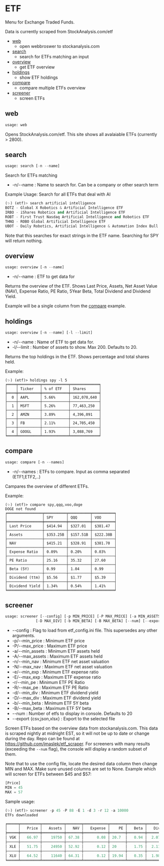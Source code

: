 # ETF
Menu for Exchange Traded Funds.

Data is currently scraped from StockAnalysis.com/etf

* [web](#web)
  * open webbroswer to stockanalysis.com
* [search](#search)
  * search for ETFs matching an input
* [overview](#overview)
  *  get ETF overview
* [holdings](#holdings)
  * show ETF holdings
* [compare](#compare)
  * compare multiple ETFs overview
* [screener](#screener)
  * screen ETFs

## web <a name="web"></a>
```python
usage: web
```
Opens StockAnalysis.com/etf.  This site shows all avalaiable ETFs (currently > 2800).

## search <a name="search"></a>
```python
usage: search [-n --name]
```
Search for ETFs matching
* -n/--name : Name to search for.  Can be a company or other search term

Example Usage: Search for all ETFs that deal with AI
```python
(✨) (etf)> search artificial intelligence
BOTZ - Global X Robotics & Artificial Intelligence ETF
IRBO - iShares Robotics and Artificial Intelligence ETF
ROBT - First Trust Nasdaq Artificial Intelligence and Robotics ETF
THNQ - ROBO Global Artificial Intelligence ETF
UBOT - Daily Robotics, Artificial Intelligence & Automation Index Bull 3X Shares
```
Note that this searches for exact strings in the ETF name.  Searching for SPY will return nothing.

## overview <a name="overview"></a>
```python
usage: overview [-n --name]
```
* -n/--name : ETF to get data for

Returns the overview of the ETF.  Shows Last Price, Assets, Net Asset Value (NAV), Expense Ratio, PE Ratio, 5Year Beta, Total Dividend and Dividend Yield.

Example will be a single column from the [compare](#compare) example.

## holdings <a name="holdings"></a>
```python
usage: overview [-n --name] [-l --limit]
```
* -n/--name : Name of ETF to get data for.
* -l/--limit : Number of assets to show.  Max 200.  Defaults to 20.

Returns the top holdings in the ETF.  Shows percentage and total shares held.

Example:
```
(✨) (etf)> holdings spy -l 5
╒════╤══════════╤════════════╤═════════════╕
│    │ Ticker   │ % of ETF   │ Shares      │
╞════╪══════════╪════════════╪═════════════╡
│  0 │ AAPL     │ 5.66%      │ 162,078,640 │
├────┼──────────┼────────────┼─────────────┤
│  1 │ MSFT     │ 5.26%      │ 77,463,250  │
├────┼──────────┼────────────┼─────────────┤
│  2 │ AMZN     │ 3.89%      │ 4,396,091   │
├────┼──────────┼────────────┼─────────────┤
│  3 │ FB       │ 2.11%      │ 24,705,450  │
├────┼──────────┼────────────┼─────────────┤
│  4 │ GOOGL    │ 1.93%      │ 3,088,769   │
╘════╧══════════╧════════════╧═════════════╛
```

## compare <a name="compare"></a>
```python
usage: compare [-n --names]
```
* -n/--names : ETFs to compare.  Input as comma separated (ETF1,ETF2,..)

Campares the overview of different ETFs.

Example:

```
(✨) (etf)> compare spy,qqq,voo,doge
DOGE not found
╒════════════════╤══════════╤══════════╤══════════╕
│                │ SPY      │ QQQ      │ VOO      │
╞════════════════╪══════════╪══════════╪══════════╡
│ Last Price     │ $414.94  │ $327.01  │ $381.47  │
├────────────────┼──────────┼──────────┼──────────┤
│ Assets         │ $353.25B │ $157.51B │ $222.38B │
├────────────────┼──────────┼──────────┼──────────┤
│ NAV            │ $415.21  │ $328.91  │ $381.70  │
├────────────────┼──────────┼──────────┼──────────┤
│ Expense Ratio  │ 0.09%    │ 0.20%    │ 0.03%    │
├────────────────┼──────────┼──────────┼──────────┤
│ PE Ratio       │ 25.16    │ 35.32    │ 27.60    │
├────────────────┼──────────┼──────────┼──────────┤
│ Beta (5Y)      │ 0.99     │ 1.04     │ 0.99     │
├────────────────┼──────────┼──────────┼──────────┤
│ Dividend (ttm) │ $5.56    │ $1.77    │ $5.39    │
├────────────────┼──────────┼──────────┼──────────┤
│ Dividend Yield │ 1.34%    │ 0.54%    │ 1.41%    │
╘════════════════╧══════════╧══════════╧══════════╛
```
## screener <a name="screener"></a>
````python
usage: screener [--config] [-p MIN_PRICE] [-P MAX_PRICE] [-a MIN_ASSETS] [-A MAX_ASSETS] [-n MIN_NAV] [-N MAX_NAV] [-e MIN_EXP] [-E MAX_EXP] [-r MIN_PE] [-R MAX_PE] [-d MIN_DIV]
              [-D MAX_DIV] [-b MIN_BETA] [-B MAX_BETA] [--num] [--export {csv,json,xlsx}] [-h]
````

* --config : Flag to load from etf_config.ini file.  This supersedes any other arguments.
* -p/--min_price : Minimum ETF price
* -P/--max_price : Maximum ETF price
* -a/--min_assets : Minimum ETF assets held
* -A/--max_assets : Maximum ETF assets held
* -n/--min_nav : Minimum ETF net asset valuation
* -N/--max_nav : Maximum ETF net asset valuation
* -e/--min_exp : Minimum ETF expense ratio
* -E/--max_exp : Maximum ETF expense ratio
* -r/--min_pe : Minimum ETF PE Ratio
* -R/--max_pe : Maximum ETF PE Ratio
* -d/--min_div : Minimum ETF dividend yield
* -D/--max_div : Maximum ETF dividend yield
* -b/--min_beta : Minimum ETF 5Y beta
* -B/--max_beta : Maximum ETF 5Y beta
* --num : Number of etfs to display in console. Defaults to 20
* --export {csv,json,xlsx} : Export to the selected file

Screen ETFs based on the overview data from stockanalysis.com.  This data is scraped nightly at midnight EST, so it will not be up to date or change during the day.  Repo can be found at https://github.com/jmaslek/etf_scraper.
For screeners with many results (exceeding the `--num` flag), the console will display a random subset of them.

Note that to use the config file, locate the desired data column then change MIN and MAX.  Make sure unused columns are set to None.
Example which will screen for ETFs between $45 and $57:
```python
[Price]
MIN = 45
MAX = 57
```

Sample usage:
```python
(✨) (etf)> screener -p 45 -P 88 -E 1 -d 3 -r 12 -a 10000
ETFs downloaded

╒═════╤═════════╤══════════╤═══════╤═══════════╤═══════╤════════╤═══════╤════════════╕
│     │   Price │   Assets │   NAV │   Expense │    PE │   Beta │   Div │   DivYield │
╞═════╪═════════╪══════════╪═══════╪═══════════╪═══════╪════════╪═══════╪════════════╡
│ VGK │   66.97 │    19750 │ 67.38 │      0.08 │ 20.7  │   0.94 │  2.07 │       3.07 │
├─────┼─────────┼──────────┼───────┼───────────┼───────┼────────┼───────┼────────────┤
│ XLE │   51.75 │    24950 │ 52.92 │      0.12 │ 20    │   1.75 │  2.11 │       3.99 │
├─────┼─────────┼──────────┼───────┼───────────┼───────┼────────┼───────┼────────────┤
│ XLU │   64.52 │    11640 │ 64.31 │      0.12 │ 19.94 │   0.35 │  1.98 │       3.07 │
╘═════╧═════════╧══════════╧═══════╧═══════════╧═══════╧════════╧═══════╧════════════╛
```
